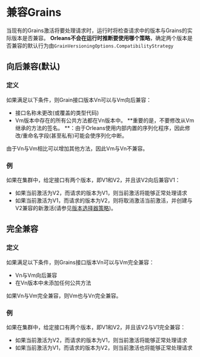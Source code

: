 # 兼容Grains

当现有的Grains激活将要处理请求时，运行时将检查请求中的版本与Grains的实际版本是否兼容。 **Orleans不会在运行时推断要使用哪个策略**，确定两个版本是否兼容的默认行为由`GrainVersioningOptions.CompatibilityStrategy`

## 向后兼容(默认)

### 定义

如果满足以下条件，则Grain接口版本Vn可以与Vm向后兼容：

  - 接口名称未更改(或覆盖的类型代码)
  - Vm版本中存在的所有公共方法都在Vn版本中。 **重要的是，不要修改从Vm继承的方法的签名。 **：由于Orleans使用内部内置的序列化程序，因此修改/重命名字段(甚至私有)可能会使序列化中断。

由于Vn与Vm相比可以增加其他方法，因此Vm与Vn不兼容。

### 例

如果在集群中，给定接口有两个版本，即V1和V2，并且该V2向后兼容V1：

  - 如果当前激活为V2，而请求的版本为V1，则当前激活将能够正常处理请求
  - 如果当前激活为V1，而请求的版本为V2，则将取消激活当前激活，并创建与V2兼容的新激活(请参见[版本选择器策略](version_selector_strategy.md))。

## 完全兼容

### 定义

如果满足以下条件，则Grains接口版本Vn可以与Vm完全兼容：

  - Vn与Vm向后兼容
  - 在Vn版本中未添加任何公共方法

如果Vn与Vm完全兼容，则Vm也与Vn完全兼容。

### 例

如果在集群中，给定接口有两个版本，即V1和V2，并且该V2与V1完全兼容：

  - 如果当前激活为V2，而请求的版本为V1，则当前激活将能够正常处理请求
  - 如果当前激活为V1，而请求的版本为V2，则当前激活也将能够正常处理请求
